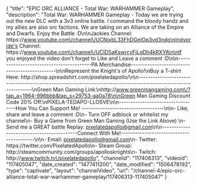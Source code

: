 {
    "title": "EPIC ORC ALLIANCE - Total War: WARHAMMER Gameplay",
    "description": "Total War: WARHAMMER Gameplay - Today we are trying out the new DLC with a 3v3 online battle.  I command the bloody handz and my allies are also orc factions.  We are taking on an Alliance of the Empire and Dwarfs.  Enjoy the Battle :D\n\nJackies Channel: https:\/\/www.youtube.com\/channel\/UCNjxbL33FhDGeIOp3vd3ndg\nIndypride's Channel: https:\/\/www.youtube.com\/channel\/UCID5aKswrcyFjLgDh4kRXYA\n\nIf you enjoyed the video don't forget to Like and Leave a comment :D\n\n-----------------------------------------PA Merchandise----------------------------------------------\n\nRepresent the Knight's of Apollo!\nBuy a T-shirt Here: http:\/\/shop.spreadshirt.com\/pixelatedapollo\/\n\n---------------------------------------------------------------------------------------------------------------\nGreen Man Gaming Link:\nhttp:\/\/www.greenmangaming.com\/?tap_a=1964-996bbb&tap_s=29753-aa0a78\n\nGreen Man Gaming Discount Code 20% Off:\nPIXELA-TEDAPO-LLOSVE\n\n----------------------------------How You Can Support Me! -----------------------------------\n\n- Like, share and leave a comment :D\n- Turn OFF adblock or whitelist my channel\n- Buy a Game from Green Man Gaming (Use the Link Above) \n- Send me a GREAT battle Replay: pixelatedapollo@gmail.com\n\n------------------------------------------Connect With Me!-----------------------------------------\n\n- Email: pixelatedapollo@gmail.com\n- Twitter: https:\/\/twitter.com\/PixelatedApollo\n- Steam Group:  http:\/\/steamcommunity.com\/groups\/apollosknights\n- Twitch: http:\/\/www.twitch.tv\/pixelatedapollo",
    "channelid": "117406313",
    "videoid": "117405047",
    "date_created": "1477411200",
    "date_modified": "1506478192",
    "type": "captivate",
    "layout": "channelVideo",
    "url": "\/channel-4\/epic-orc-alliance-total-war-warhammer-gameplay\/117406313-117405047"
}